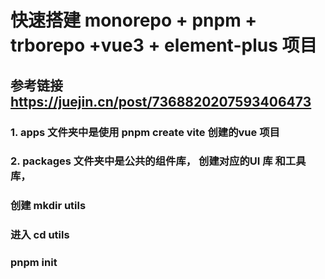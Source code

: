 # 快速搭建 monorepo + pnpm + trborepo +vue3 + element-plus 项目


## 参考链接 https://juejin.cn/post/7368820207593406473

### 1. apps 文件夹中是使用 pnpm create vite 创建的vue 项目

### 2. packages 文件夹中是公共的组件库， 创建对应的UI 库 和工具库， 
### 创建 mkdir utils
### 进入 cd utils
### pnpm init 